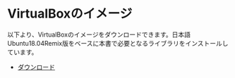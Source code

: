 # VirtualBoxのイメージ

以下より、VirtualBoxのイメージをダウンロードできます。日本語Ubuntu18.04Remix版をベースに本書で必要となるライブラリをインストールしています。


- [ダウンロード](https://kujirahand-my.sharepoint.com/:u:/g/personal/kujira_kujirahand_onmicrosoft_com/EVY3-7xs2-5Egqfd2Hm3LEkB_QM_akhNDY0e6CDbUI8pJQ?e=bpg38M)


